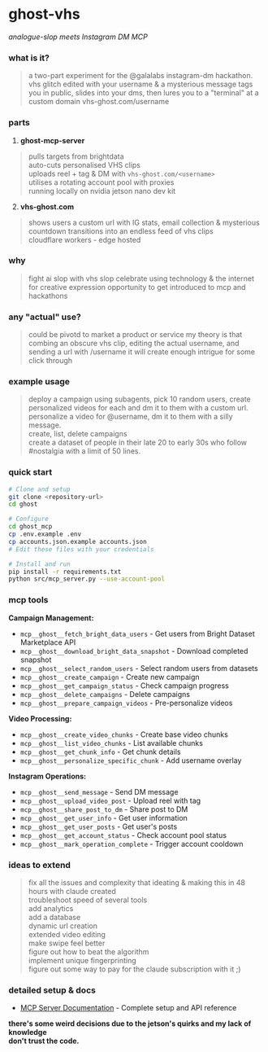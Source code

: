 # ghost-vhs
_analogue-slop meets Instagram DM MCP_

### what is it?
 > a two-part experiment for the @galalabs instagram-dm hackathon.  
 > vhs glitch edited with your username & a mysterious message tags you in public, slides into your dms, then lures you to a "terminal" at a custom domain vhs-ghost.com/username

### parts
1. **ghost-mcp-server**  
 > pulls targets from brightdata  
 > auto-cuts personalised VHS clips  
 > uploads reel + tag & DM with `vhs-ghost.com/<username>`  
 > utilises a rotating account pool with proxies  
 > running locally on nvidia jetson nano dev kit
2. **vhs-ghost.com**  
 > shows users a custom url with IG stats, email collection & mysterious countdown
 > transitions into an endless feed of vhs clips  
 > cloudflare workers - edge hosted

### why  
 > fight ai slop with vhs slop
 > celebrate using technology & the internet for creative expression
 > opportunity to get introduced to mcp and hackathons 

### any "actual" use?   
 > could be pivotd to market a product or service
 > my theory is that combing an obscure vhs clip, editing the actual username, and sending a url with /username it will create enough intrigue for some click through
 
### example usage
 > deploy a campaign using subagents, pick 10 random users, create personalized videos for each and dm it to them with a custom url.
 > personalize a video for @username, dm it to them with a silly message.  
 > create, list, delete campaigns  
 > create a dataset of people in their late 20 to early 30s who follow #nostalgia with a limit of 50 lines.  

### quick start
```bash
# Clone and setup
git clone <repository-url>
cd ghost

# Configure
cd ghost_mcp
cp .env.example .env
cp accounts.json.example accounts.json
# Edit these files with your credentials

# Install and run
pip install -r requirements.txt
python src/mcp_server.py --use-account-pool
```

### mcp tools
**Campaign Management:**
- `mcp__ghost__fetch_bright_data_users` - Get users from Bright Dataset Marketplace API
- `mcp__ghost__download_bright_data_snapshot` - Download completed snapshot
- `mcp__ghost__select_random_users` - Select random users from datasets
- `mcp__ghost__create_campaign` - Create new campaign
- `mcp__ghost__get_campaign_status` - Check campaign progress
- `mcp__ghost__delete_campaigns` - Delete campaigns
- `mcp__ghost__prepare_campaign_videos` - Pre-personalize videos

**Video Processing:**
- `mcp__ghost__create_video_chunks` - Create base video chunks
- `mcp__ghost__list_video_chunks` - List available chunks
- `mcp__ghost__get_chunk_info` - Get chunk details
- `mcp__ghost__personalize_specific_chunk` - Add username overlay

**Instagram Operations:**
- `mcp__ghost__send_message` - Send DM message
- `mcp__ghost__upload_video_post` - Upload reel with tag
- `mcp__ghost__share_post_to_dm` - Share post to DM
- `mcp__ghost__get_user_info` - Get user information
- `mcp__ghost__get_user_posts` - Get user's posts
- `mcp__ghost__get_account_status` - Check account pool status
- `mcp__ghost__mark_operation_complete` - Trigger account cooldown

### ideas to extend
 > fix all the issues and complexity that ideating & making this in 48 hours with claude created  
 > troubleshoot speed of several tools  
 > add analytics  
 > add a database  
 > dynamic url creation  
 > extended video editing  
 > make swipe feel better  
 > figure out how to beat the algorithm  
 > implement unique fingerprinting  
 > figure out some way to pay for the claude subscription with it ;) 

### detailed setup & docs
- [MCP Server Documentation](ghost_mcp/README.md) - Complete setup and API reference

**there's some weird decisions due to the jetson's quirks and my lack of knowledge**  
**don't trust the code.**

